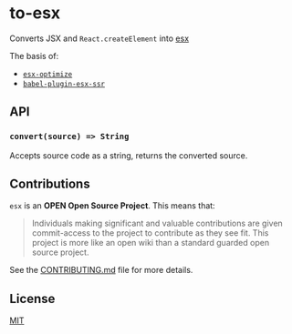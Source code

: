 # to-esx

Converts JSX and `React.createElement` into [esx](https://github.com/esxjs/esx)

The basis of:

* [`esx-optimize`](https://github.com/esxjs/esx-optimize)
* [`babel-plugin-esx-ssr`](https://github.com/esxjs/babel-plugin-esx-ssr)

## API

### `convert(source) => String`

Accepts source code as a string, returns the converted source.

## Contributions

`esx` is an **OPEN Open Source Project**. This means that:

> Individuals making significant and valuable contributions are given commit-access to the project to contribute as they see fit. This project is more like an open wiki than a standard guarded open source project.

See the [CONTRIBUTING.md](https://github.com/esxjs/esx/blob/master/CONTRIBUTING.md) file for more details.


## License

[MIT](./LICENSE)
